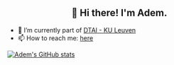 
<h2 align=center>👋 Hi there! I'm Adem.</h2>

- 🔭  I’m currently part of [DTAI - KU Leuven](https://dtai.cs.kuleuven.be/)
- 📫  How to reach me: [here](https://people.cs.kuleuven.be/~adem.kikaj/#about-me)
<!--
**ademkikaj/ademkikaj** is a ✨ _special_ ✨ repository because its `README.md` (this file) appears on your GitHub profile.

Here are some ideas to get you started:


- 🌱 I’m currently learning ...
- 👯 I’m looking to collaborate on ...
- 🤔 I’m looking for help with ...
- 💬 Ask me about ...
- 😄 Pronouns: ...
- ⚡ Fun fact: ...
-->

[![Adem's GitHub stats](https://github-readme-stats.vercel.app/api?username=ademkikaj&count_private=true&show_icons=true&theme=dracula)](https://github.com/ademkikaj/github-readme-stats)
